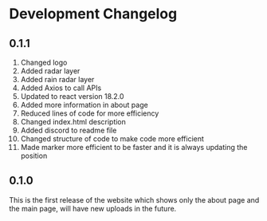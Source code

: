 # Development Changelog

## 0.1.1

1. Changed logo
1. Added radar layer
1. Added rain radar layer
1. Added Axios to call APIs
1. Updated to react version 18.2.0
1. Added more information in about page
1. Reduced lines of code for more efficiency
1. Changed index.html description
1. Added discord to readme file
1. Changed structure of code to make code more efficient
1. Made marker more efficient to be faster and it is always updating the position

## 0.1.0

This is the first release of the website which shows only the about page and the main page, will have new uploads in the future.